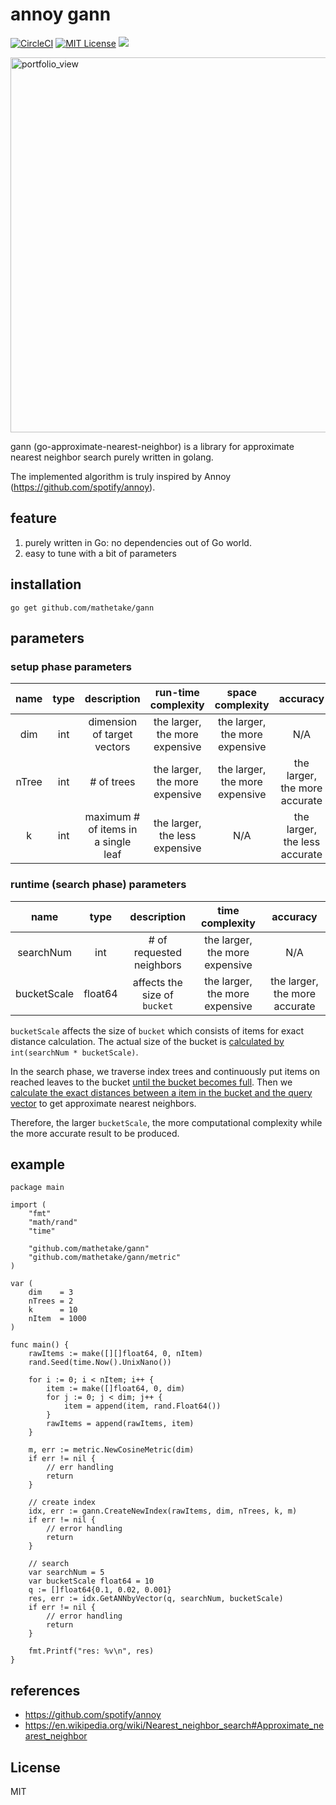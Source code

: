 # annoy gann
[![CircleCI](https://circleci.com/gh/mathetake/gann.svg?style=shield&circle-token=9a6608c5baa7a400661a700127778a9ff8baeee3)](https://circleci.com/gh/mathetake/gann)
[![MIT License](http://img.shields.io/badge/license-MIT-blue.svg?style=flat)](LICENSE)
[![](https://godoc.org/github.com/mathetake/gann?status.svg)](http://godoc.org/github.com/mathetake/gann)

<img width="600" alt="portfolio_view" src="https://mathetake.github.io/blogs/assets/gann/recursive_build.png">

gann (go-approximate-nearest-neighbor) is a library for approximate nearest neighbor search purely written in golang.

The implemented algorithm is truly inspired by Annoy (https://github.com/spotify/annoy).

## feature
1. purely written in Go: no dependencies out of Go world.
2. easy to tune with a bit of parameters

## installation

```
go get github.com/mathetake/gann
```

## parameters

### setup phase parameters

|name|type|description|run-time complexity|space complexity|accuracy|
|:---:|:---:|:---:|:---:|:---:|:---:|
|dim|int| dimension of target vectors| the larger, the more expensive | the larger, the more expensive |  N/A |
|nTree|int| # of trees|the larger, the more expensive| the larger, the more expensive | the larger, the more accurate|
|k|int|maximum # of items in a single leaf|the larger, the less expensive| N/A| the larger, the less accurate|

### runtime (search phase) parameters

|name|type|description|time complexity|accuracy|
|:---:|:---:|:---:|:---:|:---:|
|searchNum|int| # of requested neighbors|the larger, the more expensive|N/A|
|bucketScale|float64| affects the size of `bucket` |the larger, the more expensive|the larger, the more accurate|

`bucketScale` affects the size of `bucket` which consists of items for exact distance calculation. 
The actual size of the bucket is [calculated by](https://github.com/mathetake/gann/blob/357c3abd241bd6455e895a5b392251b06507a8e8/search.go#L30) `int(searchNum * bucketScale)`.

In the search phase, we traverse index trees and continuously put items on reached leaves to the bucket [until the bucket becomes full](https://github.com/mathetake/gann/blob/357c3abd241bd6455e895a5b392251b06507a8e8/search.go#L48).
Then we [calculate the exact distances between a item in the bucket and the query vector](https://github.com/mathetake/gann/blob/357c3abd241bd6455e895a5b392251b06507a8e8/search.go#L74-L81) to get approximate nearest neighbors.

Therefore, the larger `bucketScale`, the more computational complexity while the more accurate result to be produced.

## example

```golang
package main

import (
	"fmt"
	"math/rand"
	"time"

	"github.com/mathetake/gann"
	"github.com/mathetake/gann/metric"
)

var (
	dim    = 3
	nTrees = 2
	k      = 10
	nItem  = 1000
)

func main() {
	rawItems := make([][]float64, 0, nItem)
	rand.Seed(time.Now().UnixNano())

	for i := 0; i < nItem; i++ {
		item := make([]float64, 0, dim)
		for j := 0; j < dim; j++ {
			item = append(item, rand.Float64())
		}
		rawItems = append(rawItems, item)
	}

	m, err := metric.NewCosineMetric(dim)
	if err != nil {
		// err handling
		return
	}

	// create index
	idx, err := gann.CreateNewIndex(rawItems, dim, nTrees, k, m)
	if err != nil {
		// error handling
		return
	}

	// search
	var searchNum = 5
	var bucketScale float64 = 10
	q := []float64{0.1, 0.02, 0.001}
	res, err := idx.GetANNbyVector(q, searchNum, bucketScale)
	if err != nil {
		// error handling
		return
	}

	fmt.Printf("res: %v\n", res)
}
```

## references

- https://github.com/spotify/annoy
- https://en.wikipedia.org/wiki/Nearest_neighbor_search#Approximate_nearest_neighbor

## License

MIT
